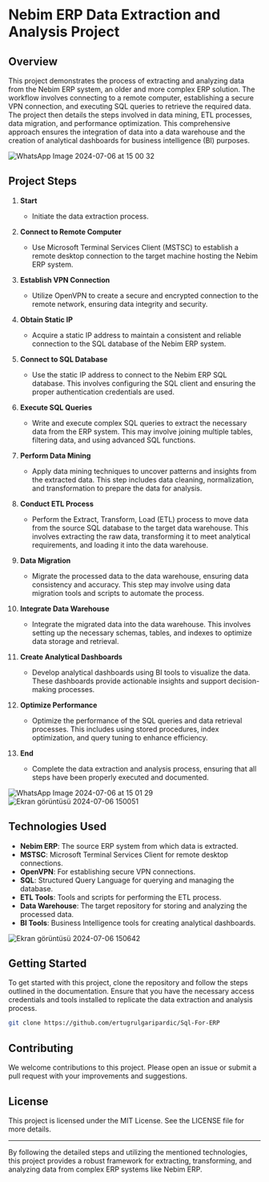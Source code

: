 # Nebim ERP Data Extraction and Analysis Project

## Overview

This project demonstrates the process of extracting and analyzing data from the Nebim ERP system, an older and more complex ERP solution. The workflow involves connecting to a remote computer, establishing a secure VPN connection, and executing SQL queries to retrieve the required data. The project then details the steps involved in data mining, ETL processes, data migration, and performance optimization. This comprehensive approach ensures the integration of data into a data warehouse and the creation of analytical dashboards for business intelligence (BI) purposes.

![WhatsApp Image 2024-07-06 at 15 00 32](https://github.com/ertugrulgaripardic/Sql-For-ERP/assets/118535200/bb5bfa51-6cdd-4def-bb76-9916619199da)

## Project Steps

1. **Start**
    - Initiate the data extraction process.

2. **Connect to Remote Computer**
    - Use Microsoft Terminal Services Client (MSTSC) to establish a remote desktop connection to the target machine hosting the Nebim ERP system.

3. **Establish VPN Connection**
    - Utilize OpenVPN to create a secure and encrypted connection to the remote network, ensuring data integrity and security.

4. **Obtain Static IP**
    - Acquire a static IP address to maintain a consistent and reliable connection to the SQL database of the Nebim ERP system.

5. **Connect to SQL Database**
    - Use the static IP address to connect to the Nebim ERP SQL database. This involves configuring the SQL client and ensuring the proper authentication credentials are used.

6. **Execute SQL Queries**
    - Write and execute complex SQL queries to extract the necessary data from the ERP system. This may involve joining multiple tables, filtering data, and using advanced SQL functions.

7. **Perform Data Mining**
    - Apply data mining techniques to uncover patterns and insights from the extracted data. This step includes data cleaning, normalization, and transformation to prepare the data for analysis.

8. **Conduct ETL Process**
    - Perform the Extract, Transform, Load (ETL) process to move data from the source SQL database to the target data warehouse. This involves extracting the raw data, transforming it to meet analytical requirements, and loading it into the data warehouse.

9. **Data Migration**
    - Migrate the processed data to the data warehouse, ensuring data consistency and accuracy. This step may involve using data migration tools and scripts to automate the process.

10. **Integrate Data Warehouse**
    - Integrate the migrated data into the data warehouse. This involves setting up the necessary schemas, tables, and indexes to optimize data storage and retrieval.

11. **Create Analytical Dashboards**
    - Develop analytical dashboards using BI tools to visualize the data. These dashboards provide actionable insights and support decision-making processes.

12. **Optimize Performance**
    - Optimize the performance of the SQL queries and data retrieval processes. This includes using stored procedures, index optimization, and query tuning to enhance efficiency.

13. **End**
    - Complete the data extraction and analysis process, ensuring that all steps have been properly executed and documented.

![WhatsApp Image 2024-07-06 at 15 01 29](https://github.com/ertugrulgaripardic/Sql-For-ERP/assets/118535200/55679d47-ccbb-4781-9b41-6b1b58fe23a6)
![Ekran görüntüsü 2024-07-06 150051](https://github.com/ertugrulgaripardic/Sql-For-ERP/assets/118535200/7641d2e9-df75-4f0f-bd26-fac6d20dd4ef)


## Technologies Used

- **Nebim ERP**: The source ERP system from which data is extracted.
- **MSTSC**: Microsoft Terminal Services Client for remote desktop connections.
- **OpenVPN**: For establishing secure VPN connections.
- **SQL**: Structured Query Language for querying and managing the database.
- **ETL Tools**: Tools and scripts for performing the ETL process.
- **Data Warehouse**: The target repository for storing and analyzing the processed data.
- **BI Tools**: Business Intelligence tools for creating analytical dashboards.


![Ekran görüntüsü 2024-07-06 150642](https://github.com/ertugrulgaripardic/Sql-For-ERP/assets/118535200/057d6c3b-6721-4028-b272-811411781a5b)


## Getting Started

To get started with this project, clone the repository and follow the steps outlined in the documentation. Ensure that you have the necessary access credentials and tools installed to replicate the data extraction and analysis process.

```bash
git clone https://github.com/ertugrulgaripardic/Sql-For-ERP
```

## Contributing

We welcome contributions to this project. Please open an issue or submit a pull request with your improvements and suggestions.

## License

This project is licensed under the MIT License. See the LICENSE file for more details.

---

By following the detailed steps and utilizing the mentioned technologies, this project provides a robust framework for extracting, transforming, and analyzing data from complex ERP systems like Nebim ERP.
